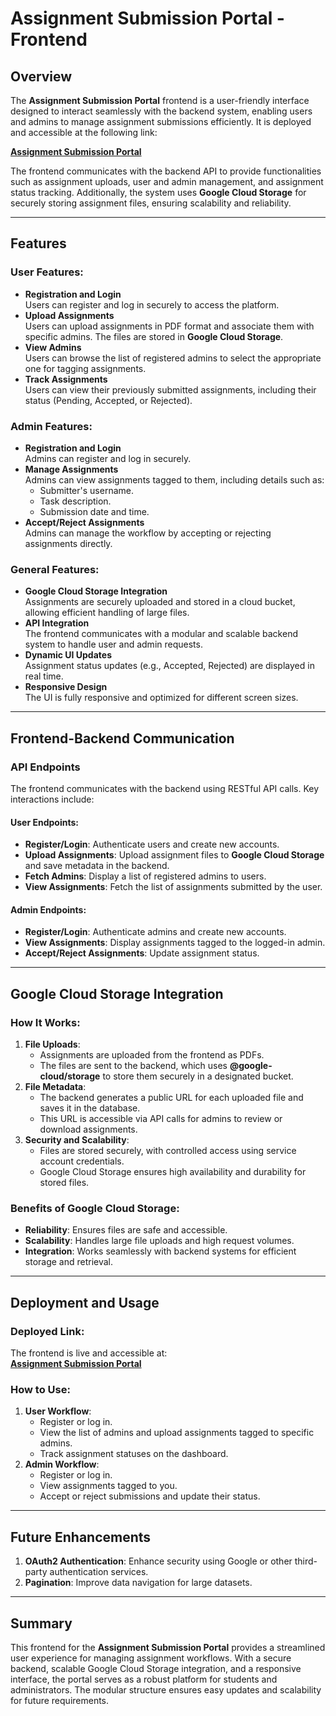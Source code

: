 # Assignment Submission Portal - Frontend

## Overview
The **Assignment Submission Portal** frontend is a user-friendly interface designed to interact seamlessly with the backend system, enabling users and admins to manage assignment submissions efficiently. It is deployed and accessible at the following link:  

**[Assignment Submission Portal](https://assignment-frontend-tau.vercel.app/)**

The frontend communicates with the backend API to provide functionalities such as assignment uploads, user and admin management, and assignment status tracking. Additionally, the system uses **Google Cloud Storage** for securely storing assignment files, ensuring scalability and reliability.

---

## Features

### User Features:
- **Registration and Login**  
  Users can register and log in securely to access the platform.
- **Upload Assignments**  
  Users can upload assignments in PDF format and associate them with specific admins. The files are stored in **Google Cloud Storage**.
- **View Admins**  
  Users can browse the list of registered admins to select the appropriate one for tagging assignments.
- **Track Assignments**  
  Users can view their previously submitted assignments, including their status (Pending, Accepted, or Rejected).

### Admin Features:
- **Registration and Login**  
  Admins can register and log in securely.
- **Manage Assignments**  
  Admins can view assignments tagged to them, including details such as:
  - Submitter's username.
  - Task description.
  - Submission date and time.
- **Accept/Reject Assignments**  
  Admins can manage the workflow by accepting or rejecting assignments directly.

### General Features:
- **Google Cloud Storage Integration**  
  Assignments are securely uploaded and stored in a cloud bucket, allowing efficient handling of large files.
- **API Integration**  
  The frontend communicates with a modular and scalable backend system to handle user and admin requests.
- **Dynamic UI Updates**  
  Assignment status updates (e.g., Accepted, Rejected) are displayed in real time.
- **Responsive Design**  
  The UI is fully responsive and optimized for different screen sizes.

---

## Frontend-Backend Communication

### API Endpoints
The frontend communicates with the backend using RESTful API calls. Key interactions include:

#### User Endpoints:
- **Register/Login**: Authenticate users and create new accounts.
- **Upload Assignments**: Upload assignment files to **Google Cloud Storage** and save metadata in the backend.
- **Fetch Admins**: Display a list of registered admins to users.
- **View Assignments**: Fetch the list of assignments submitted by the user.

#### Admin Endpoints:
- **Register/Login**: Authenticate admins and create new accounts.
- **View Assignments**: Display assignments tagged to the logged-in admin.
- **Accept/Reject Assignments**: Update assignment status.

---

## Google Cloud Storage Integration

### How It Works:
1. **File Uploads**:
   - Assignments are uploaded from the frontend as PDFs.
   - The files are sent to the backend, which uses **@google-cloud/storage** to store them securely in a designated bucket.
2. **File Metadata**:
   - The backend generates a public URL for each uploaded file and saves it in the database.
   - This URL is accessible via API calls for admins to review or download assignments.
3. **Security and Scalability**:
   - Files are stored securely, with controlled access using service account credentials.
   - Google Cloud Storage ensures high availability and durability for stored files.

### Benefits of Google Cloud Storage:
- **Reliability**: Ensures files are safe and accessible.
- **Scalability**: Handles large file uploads and high request volumes.
- **Integration**: Works seamlessly with backend systems for efficient storage and retrieval.

---

## Deployment and Usage

### Deployed Link:
The frontend is live and accessible at:  
**[Assignment Submission Portal](https://assignment-frontend-tau.vercel.app/)**

### How to Use:
1. **User Workflow**:
   - Register or log in.
   - View the list of admins and upload assignments tagged to specific admins.
   - Track assignment statuses on the dashboard.
2. **Admin Workflow**:
   - Register or log in.
   - View assignments tagged to you.
   - Accept or reject submissions and update their status.

---

## Future Enhancements
1. **OAuth2 Authentication**: Enhance security using Google or other third-party authentication services.
2. **Pagination**: Improve data navigation for large datasets.

---

## Summary
This frontend for the **Assignment Submission Portal** provides a streamlined user experience for managing assignment workflows. With a secure backend, scalable Google Cloud Storage integration, and a responsive interface, the portal serves as a robust platform for students and administrators. The modular structure ensures easy updates and scalability for future requirements.
